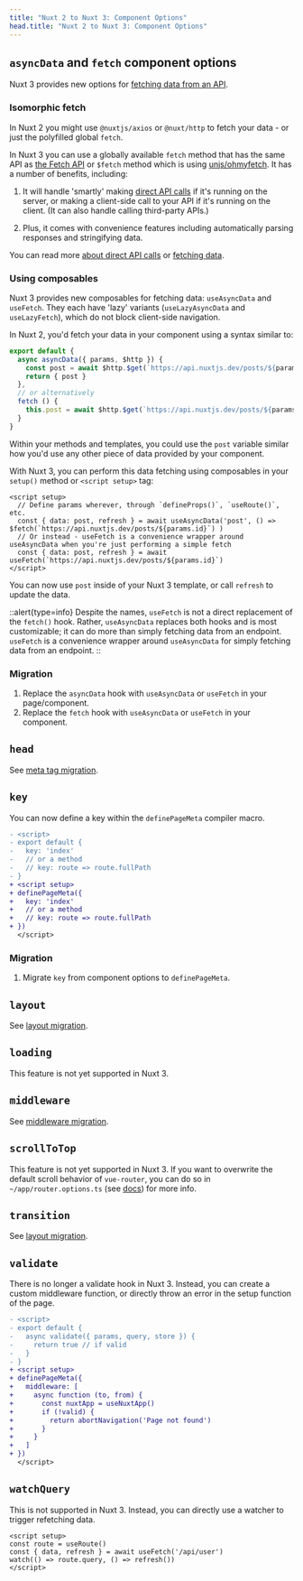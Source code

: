 ```yaml
---
title: "Nuxt 2 to Nuxt 3: Component Options"
head.title: "Nuxt 2 to Nuxt 3: Component Options"
---
```


## `asyncData` and `fetch` component options

Nuxt 3 provides new options for [fetching data from an API](/guide/features/data-fetching).

<!-- TODO: Intro to <script setup> -->
<!-- TODO: Mention about options compatibility with asyncData -->

### Isomorphic fetch

In Nuxt 2 you might use `@nuxtjs/axios` or `@nuxt/http` to fetch your data - or just the polyfilled global `fetch`.

In Nuxt 3 you can use a globally available `fetch` method that has the same API as [the Fetch API](https://developer.mozilla.org/en-US/docs/Web/API/Fetch_API/Using_Fetch) or `$fetch` method which is using [unjs/ohmyfetch](https://github.com/unjs/ohmyfetch). It has a number of benefits, including:

1. It will handle 'smartly' making [direct API calls](/guide/concepts/server-engine#direct-api-calls) if it's running on the server, or making a client-side call to your API if it's running on the client. (It can also handle calling third-party APIs.)

2. Plus, it comes with convenience features including automatically parsing responses and stringifying data.

You can read more [about direct API calls](/guide/concepts/server-engine#direct-api-calls) or [fetching data](/guide/features/data-fetching).

### Using composables

Nuxt 3 provides new composables for fetching data: `useAsyncData` and `useFetch`. They each have 'lazy' variants (`useLazyAsyncData` and `useLazyFetch`), which do not block client-side navigation.

In Nuxt 2, you'd fetch your data in your component using a syntax similar to:

```ts
export default {
  async asyncData({ params, $http }) {
    const post = await $http.$get(`https://api.nuxtjs.dev/posts/${params.id}`)
    return { post }
  },
  // or alternatively
  fetch () {
    this.post = await $http.$get(`https://api.nuxtjs.dev/posts/${params.id}`)
  }
}
```

Within your methods and templates, you could use the `post` variable similar how you'd use any other piece of data provided by your component.

With Nuxt 3, you can perform this data fetching using composables in your `setup()` method or `<script setup>` tag:

```vue
<script setup>
  // Define params wherever, through `defineProps()`, `useRoute()`, etc.
  const { data: post, refresh } = await useAsyncData('post', () => $fetch(`https://api.nuxtjs.dev/posts/${params.id}`) )
  // Or instead - useFetch is a convenience wrapper around useAsyncData when you're just performing a simple fetch
  const { data: post, refresh } = await useFetch(`https://api.nuxtjs.dev/posts/${params.id}`)
</script>
```

You can now use `post` inside of your Nuxt 3 template, or call `refresh` to update the data.

::alert{type=info}
Despite the names, `useFetch` is not a direct replacement of the `fetch()` hook. Rather, `useAsyncData` replaces both hooks and is most customizable; it can do more than simply fetching data from an endpoint. `useFetch` is a convenience wrapper around `useAsyncData` for simply fetching data from an endpoint.
::

### Migration

1. Replace the `asyncData` hook with `useAsyncData` or `useFetch` in your page/component.
1. Replace the `fetch` hook with `useAsyncData` or `useFetch` in your component.

## `head`

See [meta tag migration](/migration/meta).

## `key`

You can now define a key within the `definePageMeta` compiler macro.

```diff [pages/index.vue]
- <script>
- export default {
-   key: 'index'
-   // or a method
-   // key: route => route.fullPath
- }
+ <script setup>
+ definePageMeta({
+   key: 'index'
+   // or a method
+   // key: route => route.fullPath
+ })
  </script>
```

### Migration

1. Migrate `key` from component options to `definePageMeta`.

## `layout`

See [layout migration](/migration/pages-and-layouts).

## `loading`

This feature is not yet supported in Nuxt 3.

## `middleware`

See [middleware migration](/migration/plugins-and-middleware).

## `scrollToTop`

This feature is not yet supported in Nuxt 3. If you want to overwrite the default scroll behavior of `vue-router`, you can do so in `~/app/router.options.ts` (see [docs](/guide/directory-structure/pages/#router-options)) for more info.

## `transition`

See [layout migration](/migration/pages-and-layouts).

## `validate`

There is no longer a validate hook in Nuxt 3. Instead, you can create a custom middleware function, or directly throw an error in the setup function of the page.

```diff [pages/users/[id].vue]
- <script>
- export default {
-   async validate({ params, query, store }) {
-     return true // if valid
-   }
- }
+ <script setup>
+ definePageMeta({
+   middleware: [
+     async function (to, from) {
+       const nuxtApp = useNuxtApp()
+       if (!valid) {
+         return abortNavigation('Page not found')
+       }
+     }
+   ]
+ })
  </script>
```

## `watchQuery`

This is not supported in Nuxt 3. Instead, you can directly use a watcher to trigger refetching data.

```vue [pages/users/[id].vue]
<script setup>
const route = useRoute()
const { data, refresh } = await useFetch('/api/user')
watch(() => route.query, () => refresh())
</script>
```

